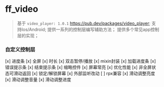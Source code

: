 # ff_video
> 基于 `video_player: 1.0.1` https://pub.dev/packages/video_player;
> 支持Ios/Android;
> 提供一系列的控制层编写辅助方法；
> 提供多个常见app控制层的实现；


### 自定义控制层
[x] 进度条
[x] 全屏
[x] 时长
[x] 双击暂停/播放
[x] mixin封装
[x] 加载进度条
[x] 错误提示条
[x] 结束提示条
[x] 缩略控件
[x] 屏幕常亮
[x] 优化性能
[x] 非全屏状态可滑动返回
[x] 锁定/解锁屏幕
[x] 外部监听改动
[ ] rpx兼容
[x] 滑动调整亮度
[x] 滑动调整音量
[x] 滑动调整进度